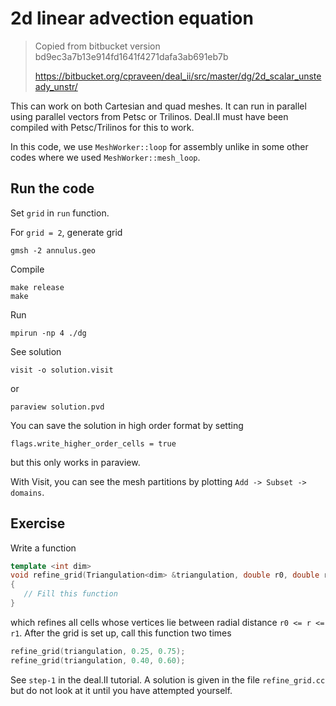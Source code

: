 # 2d linear advection equation

> Copied from bitbucket version bd9ec3a7b13e914fd1641f4271dafa3ab691eb7b
> 
> https://bitbucket.org/cpraveen/deal_ii/src/master/dg/2d_scalar_unsteady_unstr/

This can work on both Cartesian and quad meshes. It can run in parallel using parallel vectors from Petsc or Trilinos. Deal.II must have been compiled with Petsc/Trilinos for this to work.

In this code, we use `MeshWorker::loop` for assembly unlike in some other codes where we used `MeshWorker::mesh_loop`.

## Run the code

Set `grid` in `run` function.

For `grid = 2`, generate grid

```shell
gmsh -2 annulus.geo
```

Compile

```shell
make release
make
```

Run

```shell
mpirun -np 4 ./dg
```

See solution

```shell
visit -o solution.visit
```

or

```shell
paraview solution.pvd
```

You can save the solution in high order format by setting

```shell
flags.write_higher_order_cells = true
```

but this only works in paraview.

With Visit, you can see the mesh partitions by plotting `Add -> Subset -> domains`.

## Exercise

Write a function

```c++
template <int dim>
void refine_grid(Triangulation<dim> &triangulation, double r0, double r1)
{
   // Fill this function
}
```

which refines all cells whose vertices lie between radial distance `r0 <= r <= r1`. After the grid is set up, call this function two times

```c++
refine_grid(triangulation, 0.25, 0.75);
refine_grid(triangulation, 0.40, 0.60);
```

See `step-1` in the deal.II tutorial. A solution is given in the file `refine_grid.cc` but do not look at it until you have attempted yourself.
